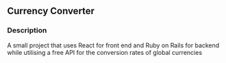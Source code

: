 ## Currency Converter
### Description 

A small project that uses React for front end and Ruby on Rails for backend while utilising a free API for the conversion rates of global currencies 
